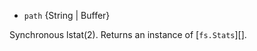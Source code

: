 <!-- YAML
added: v0.1.30
-->

* `path` {String | Buffer}

Synchronous lstat(2). Returns an instance of [`fs.Stats`][].

